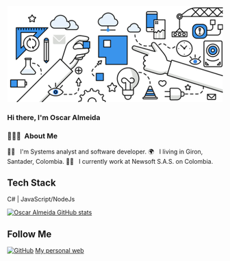 ![Header](https://raw.githubusercontent.com/OscarAlmeida-dev/OscarAlmeida-dev/main/fondo.jpg)

### Hi there, I'm Oscar Almeida

### 👨🏻‍💻 &nbsp;About Me

👨‍🎓 &nbsp; I'm Systems analyst and software developer.
🌍 &nbsp; I living in Giron, Santader, Colombia.
🐱‍👤 &nbsp; I currently work at Newsoft S.A.S. on Colombia.


## Tech Stack
C# | JavaScript/NodeJs

[![Oscar Almeida GitHub stats](https://github-readme-stats.vercel.app/api?username=oscaralmeida-dev&show_icons=true)](https://github.com/crisgarner)

<h2>Follow  Me</h2>
<p align="left">
	<a href="https://github.com/OscarAlmeida-dev"><img src="https://img.shields.io/github/followers/OscarAlmeida-dev.svg?label=GitHub&style=social" alt="GitHub"></a>
	<a href="www.oscar-almeida.com">My personal web</a>
</p>
<!--
**OscarAlmeida-dev/OscarAlmeida-dev** is a ✨ _special_ ✨ repository because its `README.md` (this file) appears on your GitHub profile.

Here are some ideas to get you started:

- 🔭 I’m currently working on ...
- 🌱 I’m currently learning ...
- 👯 I’m looking to collaborate on ...
- 🤔 I’m looking for help with ...
- 💬 Ask me about ...
- 📫 How to reach me: ...
- 😄 Pronouns: ...
- ⚡ Fun fact: ...
-->
